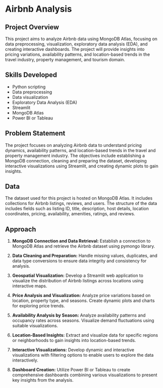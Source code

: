 # Airbnb Analysis

## Project Overview

This project aims to analyze Airbnb data using MongoDB Atlas, focusing on data preprocessing, visualization, exploratory data analysis (EDA), and creating interactive dashboards. The project will provide insights into pricing variations, availability patterns, and location-based trends in the travel industry, property management, and tourism domain.

## Skills Developed

- Python scripting
- Data preprocessing
- Data visualization
- Exploratory Data Analysis (EDA)
- Streamlit
- MongoDB Atlas
- Power BI or Tableau

## Problem Statement

The project focuses on analyzing Airbnb data to understand pricing dynamics, availability patterns, and location-based trends in the travel and property management industry. The objectives include establishing a MongoDB connection, cleaning and preparing the dataset, developing interactive visualizations using Streamlit, and creating dynamic plots to gain insights.

## Data

The dataset used for this project is hosted on MongoDB Atlas. It includes collections for Airbnb listings, reviews, and users. The structure of the data includes fields such as listing ID, title, description, host details, location coordinates, pricing, availability, amenities, ratings, and reviews.

## Approach

1. **MongoDB Connection and Data Retrieval:** Establish a connection to MongoDB Atlas and retrieve the Airbnb dataset using pymongo library.
   
2. **Data Cleaning and Preparation:** Handle missing values, duplicates, and data type conversions to ensure data integrity and consistency for analysis.
   
3. **Geospatial Visualization:** Develop a Streamlit web application to visualize the distribution of Airbnb listings across locations using interactive maps.
   
4. **Price Analysis and Visualization:** Analyze price variations based on location, property type, and seasons. Create dynamic plots and charts for exploring price trends.
   
5. **Availability Analysis by Season:** Analyze availability patterns and occupancy rates across seasons. Visualize demand fluctuations using suitable visualizations.
   
6. **Location-Based Insights:** Extract and visualize data for specific regions or neighborhoods to gain insights into location-based trends.
   
7. **Interactive Visualizations:** Develop dynamic and interactive visualizations with filtering options to enable users to explore the data interactively.
   
8. **Dashboard Creation:** Utilize Power BI or Tableau to create comprehensive dashboards combining various visualizations to present key insights from the analysis.

